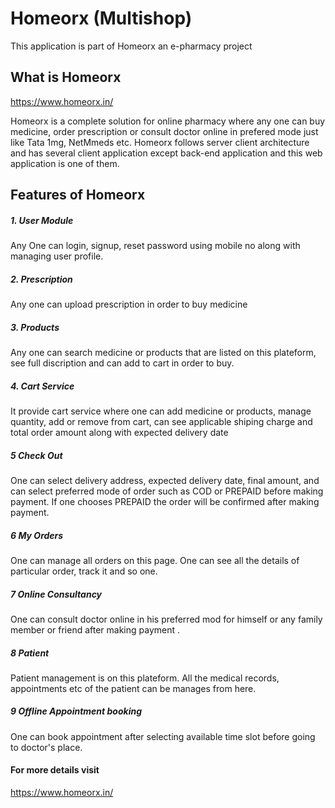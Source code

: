 # Homeorx (Multishop)
This application is part of Homeorx an e-pharmacy project
## What is Homeorx
https://www.homeorx.in/

Homeorx is a complete solution for online pharmacy where any one can buy medicine, order prescription or consult doctor online in prefered mode just like Tata 1mg, NetMmeds etc.
Homeorx follows server client architecture and has several client application except back-end application and this web application is one of them.

## Features of Homeorx
##### 1. User Module
Any One can login, signup, reset password using mobile no along with managing user profile.
##### 2. Prescription
Any one can upload prescription in order to buy medicine

##### 3. Products
Any one can search medicine or products that are listed on this plateform, see full discription and can add to cart in order to buy.

##### 4. Cart Service
It provide cart service where one can add medicine or products, manage quantity, add or remove from cart, can see applicable shiping charge and total order amount along with expected delivery date

##### 5 Check Out
One can select delivery address, expected delivery date, final amount, and can select preferred mode of order such as COD or PREPAID before making payment.
If one chooses PREPAID the order will be confirmed after making payment.

##### 6 My Orders
One can manage all orders on this page. One can see all the details of particular order, track it and so one.

##### 7 Online Consultancy
One can consult doctor online in his preferred mod for himself or any family member or friend after making payment .

##### 8 Patient
Patient management is on this plateform. All the medical records, appointments etc of the patient can be manages from here.

##### 9 Offline Appointment booking
One can book appointment after selecting available time slot before going to doctor's place.

#### For more details visit 
https://www.homeorx.in/
